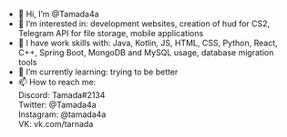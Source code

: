 - 👋 Hi, I’m @Tamada4a
- 👀 I’m interested in: development websites, creation of hud for CS2, Telegram API for file storage, mobile applications
- 🤖 I have work skills with: Java, Kotlin, JS, HTML, CSS, Python, React, C++, Spring Boot, MongoDB and MySQL usage, database migration tools
- 🌱 I’m currently learning: trying to be better
- 📫 How to reach me:  
    Discord: Tamada#2134  
    Twitter: @Tamada4a  
    Instagram: @tamada4a  
    VK: vk.com/tarnada

<!---
Tamada4a/Tamada4a is a ✨ special ✨ repository because its `README.md` (this file) appears on your GitHub profile.
You can click the Preview link to take a look at your changes.
--->

